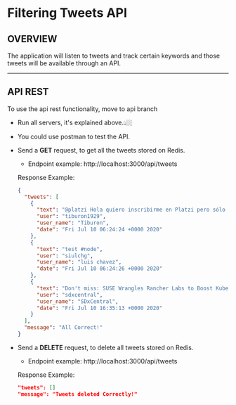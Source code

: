 # Filtering Tweets API

## OVERVIEW

The application will listen to tweets and track certain keywords and those tweets will be available through an API.

---

## API REST

To use the api rest functionality, move to api branch

- Run all servers, it's explained above.👆🏼
- You could use postman to test the API.
- Send a **GET** request, to get all the tweets stored on Redis.

  - Endpoint example: http://localhost:3000/api/tweets

  Response Example:

  ```json
  {
    "tweets": [
      {
        "text": "@platzi Hola quiero inscribirme en Platzi pero sólo puedo pagar mensual, quiero hablar con ustedes me pueden enviar… https://t.co/Br0t2PGi7j",
        "user": "tiburon1929",
        "user_name": "Tiburon",
        "date": "Fri Jul 10 06:24:24 +0000 2020"
      },
      {
        "text": "test #node",
        "user": "siulchg",
        "user_name": "luis chavez",
        "date": "Fri Jul 10 06:24:26 +0000 2020"
      },
      {
        "text": "Don't miss: SUSE Wrangles Rancher Labs to Boost Kubernetes Cred https://t.co/TbpnIkY0JH #ai #cloud #cloudnative… https://t.co/zs4Z9mXA8g",
        "user": "sdxcentral",
        "user_name": "SDxCentral",
        "date": "Fri Jul 10 16:35:13 +0000 2020"
      }
    ],
    "message": "All Correct!"
  }
  ```

- Send a **DELETE** request, to delete all tweets stored on Redis.

  - Endpoint example: http://localhost:3000/api/tweets

  Response Example:

  ```json
  "tweets": []
  "message": "Tweets deleted Correctly!"
  ```
